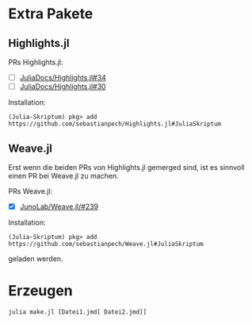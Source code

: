 # Extra Pakete
## Highlights.jl

PRs Highlights.jl:
 
- [ ] [JuliaDocs/Highlights.jl#34](https://github.com/JuliaDocs/Highlights.jl/pull/34)
- [ ] [JuliaDocs/Highlights.jl#30](https://github.com/JuliaDocs/Highlights.jl/pull/30)

Installation:

```
(Julia-Skriptum) pkg> add https://github.com/sebastianpech/Highlights.jl#JuliaSkriptum
```

## Weave.jl

Erst wenn die beiden PRs von Highlights.jl gemerged sind, ist es sinnvoll einen PR bei
Weave.jl zu machen.

PRs Weave.jl:

- [x] [JunoLab/Weave.jl/#239](https://github.com/JunoLab/Weave.jl/pull/239)

Installation:

```
(Julia-Skriptum) pkg> add https://github.com/sebastianpech/Weave.jl#JuliaSkriptum
```

geladen werden.

# Erzeugen

```
julia make.jl [Datei1.jmd[ Datei2.jmd]]
```
